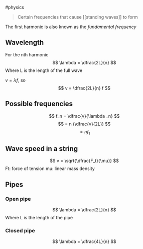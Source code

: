 #physics 

> Certain frequencies that cause [[standing waves]] to form

The first harmonic is also known as the *fundamental frequency*

## Wavelength
For the nth harmonic
$$ \lambda = \dfrac{2L}{n} $$
Where L is the length of the full wave

$v = \lambda f$, so
$$ v = \dfrac{2L}{n} f $$

## Possible frequencies
$$ f_n = \dfrac{v}{\lambda _n} $$
$$ = n (\dfrac{v}{2L}) $$
$$ = nf_1 $$

## Wave speed in a string
$$ v = \sqrt{\dfrac{F_t}{\mu}} $$
Ft: force of tension
mu: linear mass density

## Pipes

### Open pipe
$$ \lambda = \dfrac{2L}{n} $$
Where L is the length of the pipe

### Closed pipe
$$ \lambda = \dfrac{4L}{n} $$
